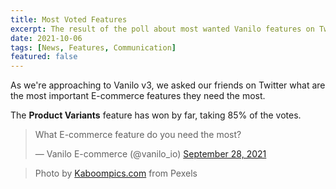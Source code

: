```yaml
---
title: Most Voted Features
excerpt: The result of the poll about most wanted Vanilo features on Twitter. 
date: 2021-10-06
tags: [News, Features, Communication]
featured: false
---
```


As we're approaching to Vanilo v3, we asked our friends on Twitter what are
the most important E-commerce features they need the most.

The **Product Variants** feature has won by far, taking 85% of the votes.

<blockquote class="twitter-tweet">
<p lang="en" dir="ltr">What E-commerce feature do you need the most?</p>
&mdash; Vanilo E-commerce (@vanilo_io) <a href="https://twitter.com/vanilo_io/status/1442881673541177344?ref_src=twsrc%5Etfw">September 28, 2021</a>
</blockquote>
<script async src="https://platform.twitter.com/widgets.js" charset="utf-8"></script>

> Photo by [Kaboompics.com](https://www.pexels.com/@kaboompics?utm_content=attributionCopyText&utm_medium=referral&utm_source=pexels) from Pexels

